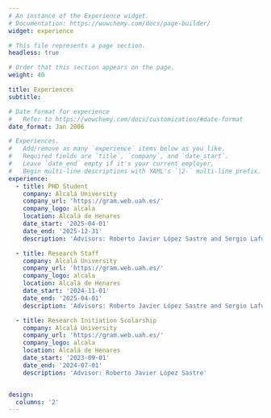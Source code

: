 ```yaml
---
# An instance of the Experience widget.
# Documentation: https://wowchemy.com/docs/page-builder/
widget: experience

# This file represents a page section.
headless: true

# Order that this section appears on the page.
weight: 40

title: Experiences
subtitle:

# Date format for experience
#   Refer to https://wowchemy.com/docs/customization/#date-format
date_format: Jan 2006

# Experiences.
#   Add/remove as many `experience` items below as you like.
#   Required fields are `title`, `company`, and `date_start`.
#   Leave `date_end` empty if it's your current employer.
#   Begin multi-line descriptions with YAML's `|2-` multi-line prefix.
experience:
  - title: PHD Student
    company: Alcalá University  
    company_url: 'https://gram.web.uah.es/'
    company_logo: alcala
    location: Alcalá de Henares
    date_start: '2025-04-01'
    date_end: '2025-12-31'
    description: 'Advisors: Roberto Javier López Sastre and Sergio Lafuente Arroyo'

  - title: Research Staff
    company: Alcalá University  
    company_url: 'https://gram.web.uah.es/'
    company_logo: alcala
    location: Alcalá de Henares
    date_start: '2024-11-01'
    date_end: '2025-04-01'
    description: 'Advisors: Roberto Javier López Sastre and Sergio Lafuente Arroyo'

  - title: Research Initiation Scolarship
    company: Alcalá University 
    company_url: 'https://gram.web.uah.es/'
    company_logo: alcala
    location: Alcalá de Henares
    date_start: '2023-09-01'
    date_end: '2024-07-01'
    description: 'Advisor: Roberto Javier López Sastre'


design:
  columns: '2'
---
```

